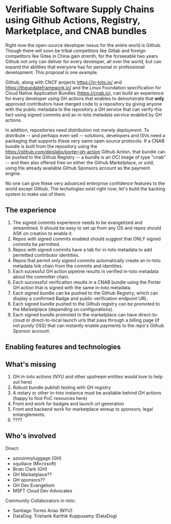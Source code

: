 # Verifiable Software Supply Chains using Github Actions, Registry, Marketplace, and CNAB bundles

Right now the open-source developer nexus for the entire world is Github. Though there will soon be tribal competitors like Gitlab and foreign competitors like Gitee in China gain strenth, for the forseeable two years Github not only can deliver for every developer, all over the world, but can expand the abilities that everyone has for personal or professional development. This proposal is one example.

Github, along with CNCF projects https://in-toto.io/ and https://theupdateframework.io/ and the Linux Foundation specification for Cloud Native Application Bundles (https://cnab.io), can build an experience for every developer using GH actions that enables to demonstrate that **only** approved contributors have merged code to a repository by giving anyone with the public metadata to the repository a GH service that can verify this fact using signed commits and an in-toto metadata service enabled by GH actions.

In addition, repositories need _distribution_ not merely _deployment_. To distribute -- and perhaps even sell -- solutions, developers and ISVs need a packaging that supports these very same open source protocols. If a CNAB bundle is built from the repository using the https://github.com/deislabs/porter-gh-action Github Action, that bundle can be pushed to the Github Registry -- a bundle is an OCI image of type "cnab" -- and then also offered free on either the Github Marketplace, or sold, using the already available Github Sponsors account as the payment engine.

No one can give these very advanced enterprise confidence features to the world except Github. The techologies exist right now; let's build the backing system to make use of them. 



## The experience

1. The signed commits experience needs to be evangelized and streamlined. It should be easy to set up from any OS and repos should ASK on creation to enable it.
2. Repos with signed commits enabled should suggest that ONLY signed commits be permitted.
3. Repos with signed commits have a tab for in-toto metadata to add permitted contributor identities.
4. Repos that permit only signed commits automatically create an in-toto metadata link chain from the commits and identities.
5. Each sucessful GH action pipeline results in verified in-toto metadata about the committer chain.
6. Each successful verification results in a CNAB bundle using the Porter GH action that is signed with the same in-toto metadata.
7. Each signed bundle can be pushed to the Github Registry, which can display a confirmed Badge and public verification endpoint URL.
8. Each signed bundle pushed to the Github registry can be promoted to the Marketplace (depending on configurations).
9. Each signed bundle promoted to the marketplace can have direct-to-cloud or direct-to-local launch urls that pass through a billing page (if not purely OSS) that can instantly enable payments to the repo's Github Sponsor account.

## Enabling features and technologies



## What's missing

1. GH in-toto actions (NYU and other upstream entities would love to help out here)
2. Robust bundle publish testing with GH registry
3. A notary or other in-toto instance must be available behind GH actions (happy to foot PoC resources here)
4. Front end work for badges and launch url generation
5. Front and backend work for marketplace wireup to sponsors; legal entanglements.
6. ????

## Who's involved 
Direct:
- azooinmyluggage (GH)
- squillace (Microsoft)
- Brian Clark (GH)
- GH Marketplace??
- GH sponsors??
- GH Dev Evangelism
- MSFT Cloud Dev Advocates


Community Collaborators
in-toto:
- Santiago Torres Arias (NYU)
- DataDog: Trishank Karthik Kuppusamy (DataDog)